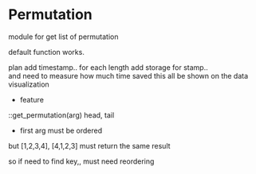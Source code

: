 # Permutation
module for get list of permutation  

default function works.


plan
 add timestamp..  for each length
 add storage  for stamp..  
    and need to measure how much time saved
 this all be shown on the data visualization
 
 
 
- feature

::get_permutation(arg)
 head, tail
 - first arg must be ordered

 but [1,2,3,4], [4,1,2,3] must return the same result

 so if need to find key,, must need reordering